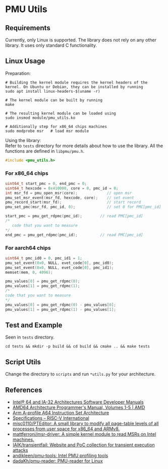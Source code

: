 # PMU Utils

## Requirements

Currently, only Linux is supported. The library does not rely on any other library. It uses only standard C functionality.

## Linux Usage

Preparation:

```shell
# Building the kernel module requires the kernel headers of the kernel. On Ubuntu or Debian, they can be installed by running
sudo apt install linux-headers-$(uname -r)

# The kernel module can be built by running
make

# The resulting kernel module can be loaded using
sudo insmod module/pmu_utils.ko

# Additionally step for x86_64 chips machines
sudo modprobe msr   # load msr module
```

Using the library:  
Refer to `tests` directory for more details about how to use the library. All the functions are defined in `libpmu/pmu.h`.

```c
#include <pmu_utils.h>
```

### For x86_64 chips

```c
uint64_t start_pmc = 0, end_pmc = 0;
uint64_t hexcode = 0x410000, core = 0, pmc_id = 0;
int msr_fd = pmu_open_msr(core);             // open msr
pmu_set_msr_event(msr_fd, hexcode, core);    // set event
pmu_record_start(msr_fd);                    // start record
pmu_set_pmc(msr_fd, pmc_id, 0);              // set 0 for PMC[pmc_id]

start_pmc = pmu_get_rdpmc(pmc_id);        // read PMC[pmc_id]
/*
   code that you want to measure
*/
end_pmc = pmu_get_rdpmc(pmc_id);          // read PMC[pmc_id]
```

### For aarch64 chips

```c
uint64_t pmc_id0 = 0, pmc_id1 = 1;
pmu_set_event(0x0, NULL, evet_code[0], pmc_id0);
pmu_set_event(0x0, NULL, evet_code[0], pmc_id1);
memset(mem, 0, 4096);

pmu_values[0] = pmu_get_rdpmc(0);
pmu_values[1] = pmu_get_rdpmc(1);
/*
code that you want to measure
*/
pmu_values[0] = pmu_get_rdpmc(0) - pmu_values[0];
pmu_values[1] = pmu_get_rdpmc(1) - pmu_values[1];
``````

## Test and Example

Seen in `tests` directory.

```shell
cd tests && mkdir -p build && cd build && cmake .. && make tests
```

## Script Utils

Change the directory to `scripts` and run `*utils.py` for your architecture.

## References
- [Intel® 64 and IA-32 Architectures Software Developer Manuals](https://www.intel.com/content/www/us/en/developer/articles/technical/intel-sdm.html)
- [AMD64 Architecture Programmer's Manual, Volumes 1-5 | AMD](https://www.amd.com/en/support/tech-docs/amd64-architecture-programmers-manual-volumes-1-5)
- [Arm A-profile A64 Instruction Set Architecture](https://developer.arm.com/documentation/ddi0602/latest)
- [Specifications – RISC-V International](https://riscv.org/technical/specifications/)
- [misc0110/PTEditor: A small library to modify all page-table levels of all processes from user space for x86_64 and ARMv8.](https://github.com/misc0110/PTEditor)
- [mattferroni/msr-driver: A simple kernel module to read MSRs on Intel machines.](https://github.com/mattferroni/msr-driver)
- [IAIK/transientfail: Website and PoC collection for transient execution attacks](https://github.com/IAIK/transientfail)
- [andikleen/pmu-tools: Intel PMU profiling tools](https://github.com/andikleen/pmu-tools)
- [dadaKh/pmu-reader: PMU-reader for Linux](https://github.com/dadaKh/pmu-reader)
